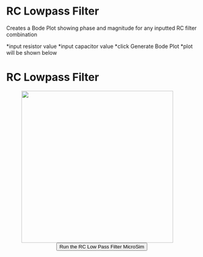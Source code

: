 # RC Lowpass Filter

Creates a Bode Plot showing phase and magnitude for any inputted RC filter combination

*input resistor value
*input capacitor value
*click Generate Bode Plot
*plot will be shown below

# RC Lowpass Filter

<figure markdown>
   <img src="https://github.com/kenn0727/ee-microsims/blob/master/docs/sims/RC_Lowpass_filter/RC_Lowpass_filter.png" style:{ width="400" }
</figure>

<form action="/RCindex.html" style="text-align:center;" method=POST>
   <button type="button" style="align-content: center;">
      Run the RC Low Pass Filter MicroSim </button>
</form>
